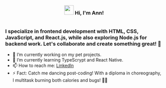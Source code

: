 <h3 align="center"><img src = "https://raw.githubusercontent.com/MartinHeinz/MartinHeinz/master/wave.gif" width = 30px> Hi, I'm Ann!</h3>

#

### I specialize in frontend development with HTML, CSS, JavaScript, and React.js, while also exploring Node.js for backend work. Let's collaborate and create something great! 🚀

- 🔭 I’m currently working on my pet projects.
- 🌱 I’m currently learning TypeScrypt and React Native.
- 📫 How to reach me: [LinkedIn](https://www.linkedin.com/in/anna-matsarska/)
- ⚡ Fact:
  Catch me dancing post-coding! With a diploma in choreography, I multitask burning both calories and bugs! 💃🔥
